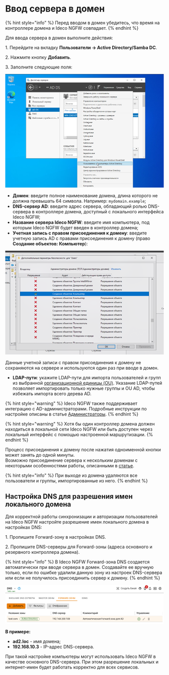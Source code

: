# Ввод сервера в домен

{% hint style="info" %}
Перед вводом в домен убедитесь, что время на контроллере домена и Ideco NGFW совпадает.
{% endhint %}

Для ввода сервера в домен выполните действия:

1\. Перейдите на вкладку **Пользователи -> Active Directory/Samba DC**.

2\. Нажмите кнопку **Добавить**.

3\. Заполните следующие поля:

![](/.gitbook/assets/active-directory.png)

   * **Домен**: введите полное наименование домена, длина которого не должна превышать 64 символа. Например: `mydomain.example`;
   * **DNS-сервер AD**: введите адрес сервера, обладающий ролью DNS-сервера в контроллере домена, доступный с локального интерфейса Ideco NGFW;
   * **Название сервера Ideco NGFW**: введите имя компьютера, под которым Ideco NGFW будет введен в контроллер домена;
   * **Учетная запись с правом присоединения к домену**: введите учетную запись AD с правами присоединения к домену (право **Создание объектов: Компьютер**):  
   
   ![](/.gitbook/assets/active-directory0.png)
   
   Данные учетной записи с правом присоединения к домену не сохраняются на сервере и используются один раз при вводе в домен.

   * **LDAP-пути**: укажите LDAP-пути для импорта пользователей и групп из выбранной [организационной единицы (OU)](https://serverspace.ru/support/help/kak-upravlyat-ou-v-active-directory/?utm_source=google.com&utm_medium=organic&utm_campaign=google.com&utm_referrer=google.com). Указание LDAP-путей позволяет импортировать только нужные группы и OU AD, чтобы избежать импорта всего дерева AD.
  

{% hint style="warning" %}
Ideco NGFW также поддерживает интеграцию с AD-администраторами. Подробные инструкции по настройке описаны в статье [Администраторы](/settings/server-management/admins.md).
{% endhint %}

{% hint style="warning" %}
Хотя бы один контроллер домена должен находиться в локальной сети Ideco NGFW или быть доступен через локальный интерфейс с помощью настроенной маршрутизации.
{% endhint %}

Процесс присоединения к домену после нажатия одноименной кнопки может занять до одной минуты.\
Возможно присоединение сервера к нескольким доменам с некоторыми особенностями работы, описанными в [статье](README.md#osobennosti-ispolzovaniya-integracii-s-neskolkimi-kontrollerami-domena).

{% hint style="info" %}
При выходе из домена удаляются все пользователи и группы, импортированные из него.
{% endhint %}

## Настройка DNS для разрешения имен локального домена

Для корректной работы синхронизации и авторизации пользователей на Ideco NGFW настройте разрешение имен локального домена в настройках DNS:

1\. Пропишите Forward-зону в настройках DNS.

2\. Пропишите DNS-серверы для Forward-зоны (адреса основного и резервного контроллера домена).

{% hint style="info" %}
В Ideco NGFW Forward-зона DNS создается автоматически при вводе сервера в домен. Создавайте ее вручную только, если по ошибке удалили данную зону из настроек DNS-сервера или если не получилось присоединить сервер к домену.
{% endhint %}

![](/.gitbook/assets/dns.png)

**В примере:**

* **ad2.loc** - имя домена;
* **192.168.10.3** - IP-адрес DNS-cервера.

При такой настройке компьютеры могут использовать Ideco NGFW в качестве основного DNS-сервера. При этом разрешение локальных и интернет-имен будет работать корректно для всех сервисов.
